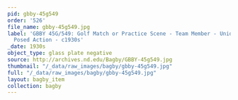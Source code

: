 ```yaml
---
pid: gbby-45g549
order: '526'
file_name: gbby-45g549.jpg
label: 'GBBY 45G/549: Golf Match or Practice Scene - Team Member - Unidentified -
  Posed Action - c1930s'
_date: 1930s
object_type: glass plate negative
source: http://archives.nd.edu/Bagby/GBBY-45g549.jpg
thumbnail: "/_data/raw_images/bagby/gbby-45g549.jpg"
full: "/_data/raw_images/bagby/gbby-45g549.jpg"
layout: bagby_item
collection: bagby
---
```


